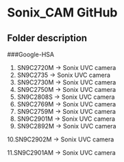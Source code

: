 Sonix_CAM GitHub
===================================
Folder description
-----------------------------------  
###Google-HSA
1. SN9C2720M  -> Sonix UVC camera
2. SN9C2735   -> Sonix UVC camera
3. SN9C2730M  -> Sonix UVC camera
4. SN9C2750M  -> Sonix UVC camera
5. SN9C2808S  -> Sonix UVC camera
6. SN9C2769M  -> Sonix UVC camera
7. SN9C2759M  -> Sonix UVC camera
8. SN9C2901M  -> Sonix UVC camera
9. SN9C2892M  -> Sonix UVC camera

10.SN9C2902M  -> Sonix UVC camera

11.SN9C2901AM  -> Sonix UVC camera
